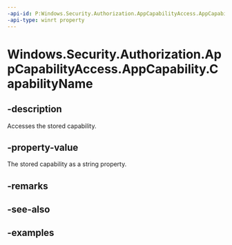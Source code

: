 ```yaml
---
-api-id: P:Windows.Security.Authorization.AppCapabilityAccess.AppCapability.CapabilityName
-api-type: winrt property
---
```


<!-- Property syntax.
public string CapabilityName { get; }
-->

# Windows.Security.Authorization.AppCapabilityAccess.AppCapability.CapabilityName

## -description
Accesses the stored capability.

## -property-value
The stored capability as a string property.

## -remarks

## -see-also

## -examples

